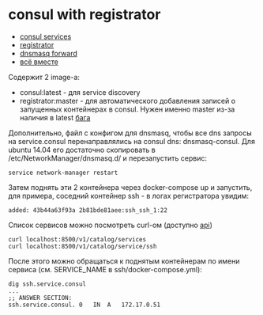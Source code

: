# consul with registrator

* [consul services](https://www.consul.io/intro/getting-started/services.html)
* [registrator](https://github.com/gliderlabs/registrator)
* [dnsmasq forward](http://pyther.net/2010/12/dns-conditional-forwarding-dnsmasq/)
* [всё вместе](https://www.airpair.com/scalable-architecture-with-docker-consul-and-nginx)

Содержит 2 image-а:

* consul:latest - для service discovery
* registrator:master - для автоматического добавления записей о запущенных
  контейнерах в consul. Нужен именно master из-за наличия в latest
  [бага](https://github.com/gliderlabs/registrator/issues/133)

Дополнительно, файл с конфигом для dnsmasq, чтобы все dns запросы на service.consul
перенаправлялись на consul dns: dnsmasq-consul. Для ubuntu 14.04 его достаточно
скопировать в /etc/NetworkManager/dnsmasq.d/ и перезапустить сервис:

```
service network-manager restart
```

Затем поднять эти 2 контейнера через docker-compose up и запустить, для примера,
соседний контейнер ssh - в логах регистратора увидим:

```
added: 43b44a63f93a 2b81bde81aee:ssh_ssh_1:22
```

Список сервисов можно посмотреть curl-ом (доступно [api](https://www.consul.io/docs/agent/http.html))

```
curl localhost:8500/v1/catalog/services
curl localhost:8500/v1/catalog/service/ssh
```

После этого можно обращаться к поднятым контейнерам по имени сервиса (см.
SERVICE_NAME в ssh/docker-compose.yml):

```
dig ssh.service.consul
...
;; ANSWER SECTION:
ssh.service.consul.	0	IN	A	172.17.0.51
```
